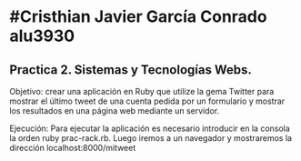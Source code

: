 #Cristhian Javier García Conrado
alu3930
===================


Practica 2. Sistemas y Tecnologías Webs.
------------------

Objetivo: crear una aplicación en Ruby que utilize la gema Twitter para mostrar el último tweet de una cuenta pedida por un formulario y mostrar los resultados en una página web mediante un servidor.

Ejecución: Para ejecutar la aplicación es necesario introducir en la consola la orden ruby prac-rack.rb. Luego iremos a un navegador y mostraremos la dirección localhost:8000/mitweet


